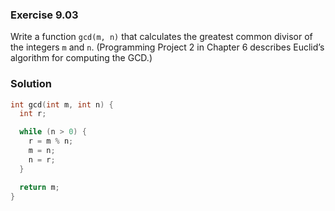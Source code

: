 ### Exercise 9.03
Write a function `gcd(m, n)` that calculates the greatest common divisor of the integers `m` and `n`. (Programming Project 2 in Chapter 6 describes Euclid’s algorithm for computing the GCD.)

### Solution
```c
int gcd(int m, int n) {
  int r;

  while (n > 0) {
    r = m % n;
    m = n;
    n = r;
  }

  return m;
}
```
